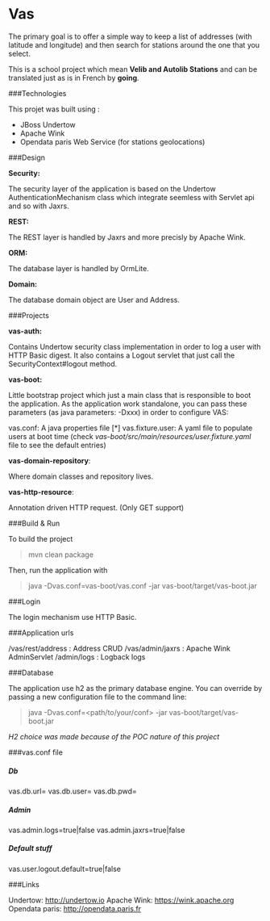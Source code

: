 # Vas

The primary goal is to offer a simple way to keep a list of addresses (with latitude and longitude) and then search for stations around 
the one that you select.

This is a school project which mean **Velib and Autolib Stations** and can be translated just as is in French by **going**.

###Technologies

This projet was built using :

* JBoss Undertow
* Apache Wink
* Opendata paris Web Service (for stations geolocations)

###Design

**Security:**

The security layer of the application is based on the Undertow AuthenticationMechanism class which integrate seemless with Servlet api and so with Jaxrs.

**REST:**

The REST layer is handled by Jaxrs and more precisly by Apache Wink.

**ORM:**

The database layer is handled by OrmLite.

**Domain:**

The database domain object are User and Address.

###Projects

**vas-auth:**

Contains Undertow security class implementation in order to log a user with HTTP Basic digest.
It also contains a Logout servlet that just call the SecurityContext#logout method.

**vas-boot:**

Little bootstrap project which just a main class that is responsible to boot the application.
As the application work standalone, you can pass these parameters (as java parameters: -Dxxx) in order to configure VAS:

vas.conf: A java properties file [*]
vas.fixture.user: A yaml file to populate users at boot time (check *vas-boot/src/main/resources/user.fixture.yaml* file to see the default entries)

**vas-domain-repository**:

Where domain classes and repository lives.

**vas-http-resource**:

Annotation driven HTTP request. (Only GET support) 

###Build & Run

To build the project

> mvn clean package

Then, run the application with

> java -Dvas.conf=vas-boot/vas.conf -jar vas-boot/target/vas-boot.jar


###Login

The login mechanism use HTTP Basic.

###Application urls

/vas/rest/address : Address CRUD
/vas/admin/jaxrs : Apache Wink AdminServlet
/admin/logs : Logback logs

###Database

The application use h2 as the primary database engine. You can override by passing a new configuration file to the command line:

> java -Dvas.conf=<path/to/your/conf> -jar vas-boot/target/vas-boot.jar

*H2 choice was made because of the POC nature of this project*

###vas.conf file

##### Db
vas.db.url=<jdbc url>
vas.db.user=<user>
vas.db.pwd=<password>

##### Admin
vas.admin.logs=true|false
vas.admin.jaxrs=true|false

##### Default stuff
vas.user.logout.default=true|false

###Links

Undertow: http://undertow.io
Apache Wink: https://wink.apache.org
Opendata paris: http://opendata.paris.fr

